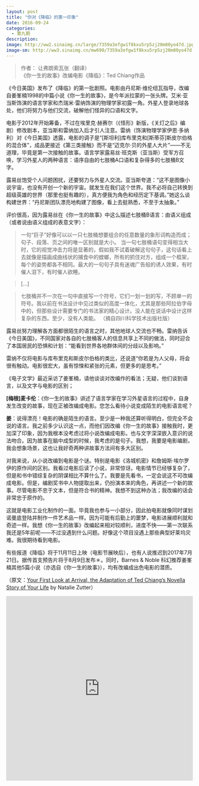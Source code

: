```yaml
---
layout: post
title: "你对《降临》的第一印象"
date: 2016-09-24
categories:
  - 第九期
description: 
image: http://ww2.sinaimg.cn/large/7359a3efgw1f8kxu5rp5zj20m80yo47d.jpg
image-sm: http://ww3.sinaimg.cn/mw690/7359a3efgw1f8kxu5rp5zj20m80yo47d.jpg
---
```


> 作者： 让弗朗索瓦张（翻译）<br />
> 《你一生的故事》改编电影《降临》：Ted Chiang作品

《今日美国》发布了《降临》的第一批剧照。电影由丹尼斯·维伦纽瓦指导，改编自姜峯楠1998的中篇小说《你一生的故事》，是今年派拉蒙的一张头牌。艾米·亚当斯饰演的语言学家和杰瑞米·雷纳饰演的物理学家初露一角。外星人登录地球各处，他们将努力与他们交流，破解他们怪异的口语和文字。

电影于2012年开始筹备，不过在埃里克·赫赛尔（《怪形》新版，《关灯之后》编剧）修改剧本，亚当斯和雷纳加入后才引人注意。雷纳（饰演物理学家伊恩·多纳利）对《今日美国》透露，电影的调子是“[斯坦利]库布里克和[斯蒂芬]斯皮尔伯格的混合体”，成品更接近《第三类接触》而不是“迈克尔·贝的外星人大片”——不无道理，毕竟是第一次接触的故事。语言学家露易丝·班克斯（亚当斯）受军方召唤，学习外星人的两种语言：语序自由的七肢桶A口语和复杂得多的七肢桶B文字。

露易丝饱受个人问题困扰，还要努力与外星人交流。亚当斯夸道：“这不是图像小说宇宙，也没有开创一个新的宇宙。就发生在我们这个世界。我不必将自己转换到超级英雄的世界（那里也挺有趣的），真方便我为角色和经历定下基调。”她这么谈构建世界：“丹尼斯团队漂亮地构建了图像，看上去挺熟悉，不至于太抽象。”

评价很高，因为露易丝在《你一生的故事》中这么描述七肢桶B语言：由语义组成（或者说由语义组成的表意文字）：

> 一句“巨子”好像可以以一只七肢桶想要组合的任意数量的象形词构造而成；句子、段落、页之间的唯一区别就是大小。 当一句七肢桶语句变得相当大时，它的视觉冲击力将是显著的，假如我不试着破解这句句子，这句话看上去就像是描画成曲线状的捕食中的螳螂，所有的抓住对方，组成一个框架，每个的姿势都各不相同。最大的一句句子具有迷魂广告般的诱人效果，有时催人泪下，有时催人欲睡。

> […]

> 七肢桶并不一次在一句中直接写一个符号，它们一划一划的写，不顾单一的符号。我以前在书法设计中见过类似的高度一体化，尤其是那些阿拉伯字母中的，但那些设计需要专门的书法家的精心设计。没人能在说话中设计这样复杂的东西。至少，没有人类能。 （摘自四川科学技术出版社版）

露易丝努力理解各方面都很陌生的语言之时，其他地球人交流也不畅。雷纳告诉《今日美国》，不同国家对各自的七肢桶客人的信息共享上不同的做法，同时迎合了本国居民的恐惧和计划：“能看到世界各地群体间的分歧以及影响。”

雷纳不仅将电影与库布里克和斯皮尔伯格的类比，还说道“你若是为人父母，将会很有触动。电影很宏大，虽有惊悚和紧张的元素，但更多的是思考。”

《电子文学》最近采访了姜峯楠，请他谈谈对改编作的看法；无疑，他们谈到语言，以及文字与电影的区别；

**[梅根]麦卡伦**：《你一生的故事》讲述了语言学家在学习外星语言的过程中，自身发生改变的故事，现在正被改编成电影。您怎么看待小说变成陌生的电影语言呢？

**姜**：说得漂亮！电影的确是陌生的语言。至少是一种我还算听得明白，但完全不会说的语言。我之前多少认识这一点，而他们因改编《你一生的故事》接触我时，更加深了印象，因为我根本没考虑过将小说改编成电影。也与文字深深嵌入意识的说法吻合。因为故事在脑中成型的时候，我考虑的是句子。我想，我要是电影编剧，我会想象场景，这也让我好奇两种讲故事方法间有多大区别。

对我来说，从小说改编到电影是个谜。特别是电影《洛城机密》和詹姆斯·埃尔罗伊的原作间的区别。我看过电影后读了小说，非常惊讶。电影情节已经够复杂了，但是和书中错综复杂的阴谋相比不算什么了。我要是先看书，一定会说这不可改编成电影。但是，编剧奖书中人物提取出来，仍扮演本来的角色，再讲述一个新的故事。尽管电影不忠于文本，但是符合书的精神。我想不到这种办法；我改编的话会非常忠于原作的。

这就是电影工业化制作的一面。毕竟我也参与一小部分，因此拍电影就像同时谋划诺曼底登陆并制作一件艺术品一样。因为可能有后勤上的噩梦，电影进展顺利就和奇迹一样。我想《你一生的故事》改编起来相对较顺利，进度不快——第一次联系我还是5年前呢——不过没遇到什么问题。好像这个项目没遇上那些典型好莱坞灾难。我很期待看到电影。

有些报道《降临》将于11月11日上映（电影节展映后），也有人说推迟到2017年7月21日。据传首支预告片将于8月9日发布＊。同时，Barnes & Noble 科幻推荐姜峯楠其他5篇小说（亦选自《你一生的故事》），均有改编成出色电影的潜质。

（原文：[Your First Look at Arrival, the Adaptation of Ted Chiang’s Novella Story of Your Life](http://www.tor.com/2016/08/08/first-look-arrival-amy-adams-jeremy-renner-ted-chiang/) by Natalie Zutter）

<iframe height=498 width=100% src='http://player.youku.com/embed/XMTY4NzgzMTA0NA==' frameborder=0 allowfullscreen='allowfullscreen'></iframe>